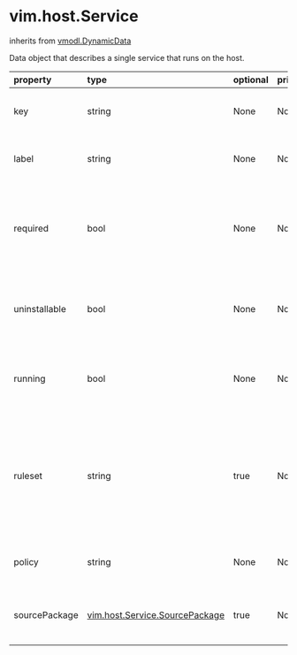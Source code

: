 vim.host.Service
================
inherits from [vmodl.DynamicData](docs/vmodl.DynamicData.md)


Data object that describes a single service that runs on the host.

| property | type | optional | priv | desc |
|:---------|:-----|:---------|:-----|:-----|
| key | string | None | None | Brief identifier for the service. |
| label | string | None | None | Display label for the service. |
| required | bool | None | None | Flag indicating whether the service is required and cannot be disabled. |
| uninstallable | bool | None | None | Flag indicating whether the service can be uninstalled. |
| running | bool | None | None | Flag indicating whether the service is currently running. |
| ruleset | string | true | None | List of firewall rulesets used by this service.  Must come from the   list of rulesets in <a href="vim.host.FirewallInfo.md#ruleset">ruleset</a>. |
| policy | string | None | None | Service activation policy.<br>See Policy |
| sourcePackage | [vim.host.Service.SourcePackage](vim.host.Service.SourcePackage.md "vim.host.Service.SourcePackage") | true | None | The source package associated with the service |


